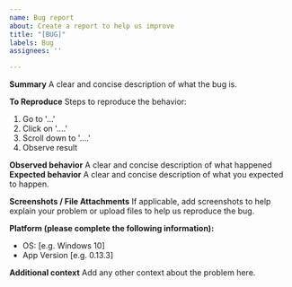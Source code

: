 ```yaml
---
name: Bug report
about: Create a report to help us improve
title: "[BUG]"
labels: Bug
assignees: ''

---
```


**Summary**
A clear and concise description of what the bug is.

**To Reproduce**
Steps to reproduce the behavior:
1. Go to '...'
2. Click on '....'
3. Scroll down to '....'
4. Observe result

**Observed behavior**
A clear and concise description of what happened
**Expected behavior**
A clear and concise description of what you expected to happen.

**Screenshots / File Attachments**
If applicable, add screenshots to help explain your problem or upload files to help us reproduce the bug.

**Platform (please complete the following information):**
 - OS: [e.g. Windows 10]
 - App Version [e.g. 0.13.3]

**Additional context**
Add any other context about the problem here.
